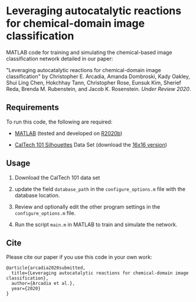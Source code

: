 # Leveraging autocatalytic reactions for chemical-domain image classification

MATLAB code for training and simulating the chemical-based image classification network detailed in our paper:

"Leveraging autocatalytic reactions for chemical-domain image classification" by Christopher E. Arcadia, Amanda Dombroski, Kady Oakley, Shui Ling Chen, Hokchhay Tann, Christopher Rose, Eunsuk Kim, Sherief Reda, Brenda M. Rubenstein, and Jacob K. Rosenstein. *Under Review 2020*.


## Requirements
To run this code, the following are required:
* [MATLAB](https://www.mathworks.com/products/matlab.html) (tested and developed on [R2020b](https://www.mathworks.com/products/new_products/latest_features.html))

* [CalTech 101 Silhouettes](https://people.cs.umass.edu/~marlin/data.shtml#:~:text=Description%3A%20This%20is%20a%20new,primary%20object%20in%20the%20scene.&text=The%20outline%20is%20rendered%20as,polygon%20on%20a%20white%20background) Data Set (download the [16x16 version](https://people.cs.umass.edu/~marlin/data/caltech101_silhouettes_16.mat))

  


## Usage

1. Download the CalTech 101 data set 

2. update the field `database_path` in the `configure_options.m` file with the database location.

3. Review and optionally edit the other program settings in the `configure_options.m` file.

4. Run the script `main.m` in MATLAB to train and simulate the network.

   


## Cite

Please cite our paper if you use this code in your own work:

```
@article{arcadia2020submitted,
  title={Leveraging autocatalytic reactions for chemical-domain image classification},
  author={Arcadia et al.},
  year={2020}
}
```

